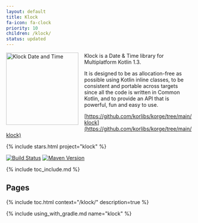 ```yaml
---
layout: default
title: Klock
fa-icon: fa-clock
priority: 10
children: /klock/
status: updated
---
```


<img src="/i/logos/klock.svg" width="196" height="196" style="float: left;margin: 0 16px 16px 0;" alt="Klock Date and Time" />

Klock is a Date & Time library for Multiplatform Kotlin 1.3.

It is designed to be as allocation-free as possible using Kotlin inline classes,
to be consistent and portable across targets since all the code is written in Common Kotlin,
and to provide an API that is powerful, fun and easy to use.

[https://github.com/korlibs/korge/tree/main/klock](https://github.com/korlibs/korge/tree/main/klock)

{% include stars.html project="klock" %}

[![Build Status](https://travis-ci.org/korlibs/klock.svg?branch=master)](https://travis-ci.org/korlibs/klock)
[![Maven Version](https://img.shields.io/github/tag/korlibs/klock.svg?style=flat&label=maven)](http://search.maven.org/#search%7Cga%7C1%7Ca%3A%22klock%22)

{% include toc_include.md %}

## Pages

{% include toc.html context="/klock/" description=true %}

{% include using_with_gradle.md name="klock" %}
